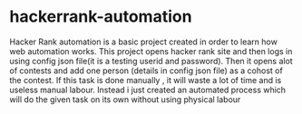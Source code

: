 # hackerrank-automation
Hacker Rank automation is a basic project created in order to learn how web automation works.
This project opens hacker rank site and then logs in using config json file(it is a testing userid and password).
Then it opens alot of contests and add one person (details in config json file) as a cohost of the contest.
If this task is done manually , it will waste a lot of time and is useless manual labour. Instead i just created an automated process which 
will do the given task on its own without using physical labour
